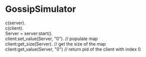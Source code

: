 # GossipSimulator

c(server).  <br />
c(client).  <br />
Server = server:start(). <br />
client:set_value(Server, "0").  // populate map  <br />
client:get_size(Server). // get the size of the map  <br />
client:get_value(Server, "0") // return pid of the client with index 0  <br />
